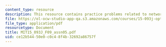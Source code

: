 ```yaml
---
content_type: resource
description: This resource contains practice problems related to network flows.
file: https://ol-ocw-studio-app-qa.s3.amazonaws.com/courses/15-093j-optimization-methods-fall-2009/ce12b54450e0c0c48f4b32692a86757f_MIT15_093J_F09_assn05.pdf
file_type: application/pdf
resourcetype: Document
title: MIT15_093J_F09_assn05.pdf
uid: ce12b544-50e0-c0c4-8f4b-32692a86757f
---
```

